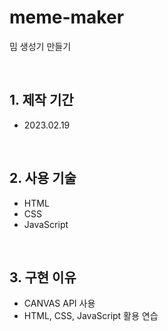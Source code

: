 # meme-maker
밈 생성기 만들기 

<br/>

## 1. 제작 기간 
- 2023.02.19
<br/>

## 2. 사용 기술
- HTML
- CSS
- JavaScript
<br/>

## 3. 구현 이유
- CANVAS API 사용
- HTML, CSS, JavaScript 활용 연습
<br/>